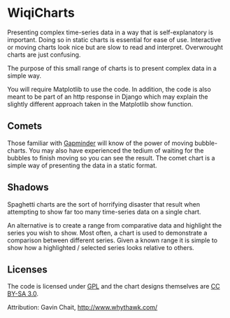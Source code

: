 WiqiCharts
==========

Presenting complex time-series data in a way that is self-explanatory is important. Doing so in static charts is essential for ease of use. Interactive or moving charts look nice but are slow to read and interpret. Overwrought charts are just confusing.

The purpose of this small range of charts is to present complex data in a simple way.

You will require Matplotlib to use the code. In addition, the code is also meant to be part of an http response in Django which may explain the slightly different approach taken in the Matplotlib show function.

Comets
------

Those familiar with [Gapminder][1] will know of the power of moving bubble-charts. You may also have experienced the tedium of waiting for the bubbles to finish moving so you can see the result. The comet chart is a simple way of presenting the data in a static format.

Shadows
-------

Spaghetti charts are the sort of horrifying disaster that result when attempting to show far too many time-series data on a single chart.

An alternative is to create a range from comparative data and highlight the series you wish to show. Most often, a chart is used to demonstrate a comparison between different series. Given a known range it is simple to show how a highlighted / selected series looks relative to others.

Licenses
--------

The code is licensed under [GPL][2] and the chart designs themselves are [CC BY-SA 3.0][3].

Attribution: Gavin Chait, http://www.whythawk.com/

  [1]: http://www.gapminder.org/
  [2]: http://www.gnu.org/copyleft/gpl.html
  [3]: http://creativecommons.org/licenses/by-sa/3.0/deed.en_GB
